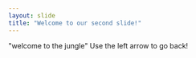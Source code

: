 ```yaml
---
layout: slide
title: "Welcome to our second slide!"
---
```

"welcome to the jungle"
Use the left arrow to go back!
